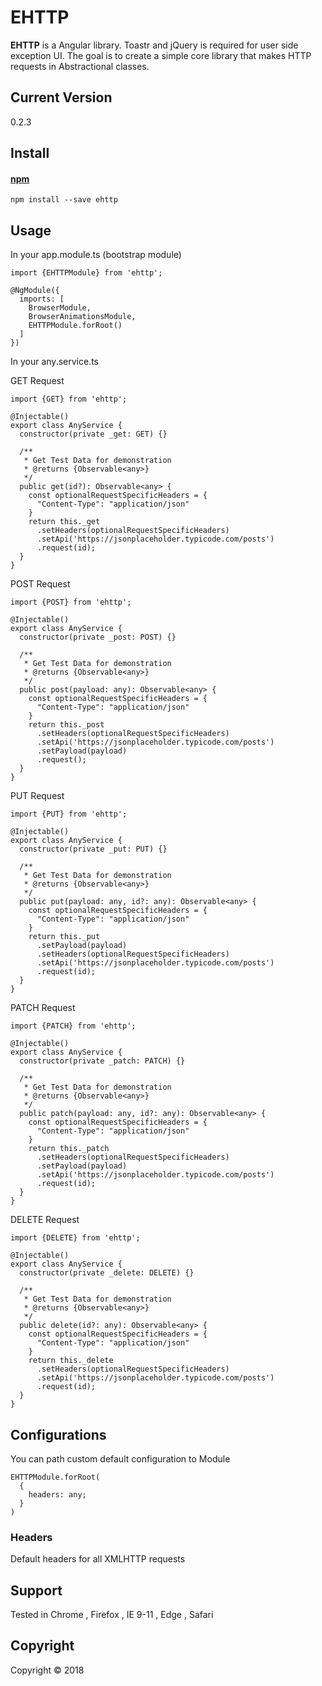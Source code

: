 # EHTTP
**EHTTP** is a Angular library. Toastr and jQuery is required for user side exception UI. The goal is to create a simple core library that makes HTTP requests in Abstractional classes.

## Current Version
0.2.3

## Install

#### [npm](https://www.npmjs.com/package/toastr)
```
npm install --save ehttp
```
## Usage
In your app.module.ts (bootstrap module)
```
import {EHTTPModule} from 'ehttp';
```
```
@NgModule({
  imports: [
    BrowserModule,
    BrowserAnimationsModule,
    EHTTPModule.forRoot()
  ]
})
```

In your any.service.ts 

GET Request
```
import {GET} from 'ehttp';

@Injectable()
export class AnyService {
  constructor(private _get: GET) {}

  /**
   * Get Test Data for demonstration
   * @returns {Observable<any>}
   */
  public get(id?): Observable<any> {
    const optionalRequestSpecificHeaders = {
      "Content-Type": "application/json"
    }
    return this._get
      .setHeaders(optionalRequestSpecificHeaders)
      .setApi('https://jsonplaceholder.typicode.com/posts')
      .request(id);
  }
}
```
POST Request
```
import {POST} from 'ehttp';

@Injectable()
export class AnyService {
  constructor(private _post: POST) {}

  /**
   * Get Test Data for demonstration
   * @returns {Observable<any>}
   */
  public post(payload: any): Observable<any> {
    const optionalRequestSpecificHeaders = {
      "Content-Type": "application/json"
    }
    return this._post
      .setHeaders(optionalRequestSpecificHeaders)
      .setApi('https://jsonplaceholder.typicode.com/posts')
      .setPayload(payload)
      .request();
  }
}
```
PUT Request
```
import {PUT} from 'ehttp';

@Injectable()
export class AnyService {
  constructor(private _put: PUT) {}

  /**
   * Get Test Data for demonstration
   * @returns {Observable<any>}
   */
  public put(payload: any, id?: any): Observable<any> {
    const optionalRequestSpecificHeaders = {
      "Content-Type": "application/json"
    }
    return this._put
      .setPayload(payload)
      .setHeaders(optionalRequestSpecificHeaders)
      .setApi('https://jsonplaceholder.typicode.com/posts')
      .request(id);
  }
}
```
PATCH Request
```
import {PATCH} from 'ehttp';

@Injectable()
export class AnyService {
  constructor(private _patch: PATCH) {}

  /**
   * Get Test Data for demonstration
   * @returns {Observable<any>}
   */
  public patch(payload: any, id?: any): Observable<any> {
    const optionalRequestSpecificHeaders = {
      "Content-Type": "application/json"
    }
    return this._patch
      .setHeaders(optionalRequestSpecificHeaders)
      .setPayload(payload)
      .setApi('https://jsonplaceholder.typicode.com/posts')
      .request(id);
  }
}
```
DELETE Request
```
import {DELETE} from 'ehttp';

@Injectable()
export class AnyService {
  constructor(private _delete: DELETE) {}

  /**
   * Get Test Data for demonstration
   * @returns {Observable<any>}
   */
  public delete(id?: any): Observable<any> {
    const optionalRequestSpecificHeaders = {
      "Content-Type": "application/json"
    }
    return this._delete
      .setHeaders(optionalRequestSpecificHeaders)
      .setApi('https://jsonplaceholder.typicode.com/posts')
      .request(id);
  }
}
```

## Configurations
You can path custom default configuration to Module
```
EHTTPModule.forRoot(
  {
    headers: any;
  }
)
```
### Headers
Default headers for all XMLHTTP requests

## Support
Tested in Chrome , Firefox , IE 9-11 , Edge , Safari

## Copyright
Copyright © 2018

